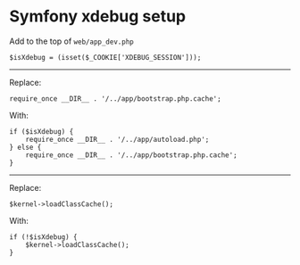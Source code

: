 Symfony xdebug setup
====================

Add to the top of `web/app_dev.php`

```
$isXdebug = (isset($_COOKIE['XDEBUG_SESSION']));
```

---

Replace:

```
require_once __DIR__ . '/../app/bootstrap.php.cache';
```

With:

```
if ($isXdebug) {
    require_once __DIR__ . '/../app/autoload.php';
} else {
    require_once __DIR__ . '/../app/bootstrap.php.cache';
}
```
---

Replace:

```
$kernel->loadClassCache();
```

With:

```
if (!$isXdebug) {
    $kernel->loadClassCache();
}
```

